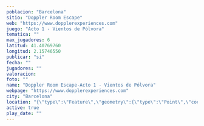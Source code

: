 ```yaml
---
poblacion: "Barcelona"
sitio: "Doppler Room Escape"
web: "https://www.dopplerexperiences.com"
juego: "Acto 1 - Vientos de Pólvora"
tematica: ""
max_jugadores: 6
latitud: 41.40769760
longitud: 2.15746550
publicar: "si"
fecha: ""
jugadores: ""
valoracion: 
foto: ""
name: "Doppler Room Escape-Acto 1 - Vientos de Pólvora"
webpage: "https://www.dopplerexperiences.com"
city: "Barcelona"
location: "{\"type\":\"Feature\",\"geometry\":{\"type\":\"Point\",\"coordinates\":[\"41,40769760\",\"2,15746550\"]}}"
active: true
play_date: ""
---
```

